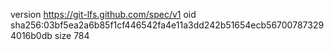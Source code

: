 version https://git-lfs.github.com/spec/v1
oid sha256:03bf5ea2a6b85f1cf446542fa4e11a3dd242b51654ecb567007873294016b0db
size 784
